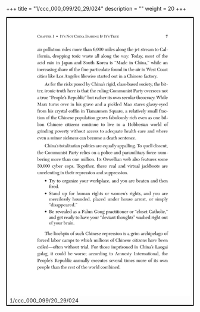 +++
title = "1/ccc_000_099/20_29/024"
description = ""
weight = 20
+++

<table style="border:2px solid black;max-width:800px;max-height:800px;" 
><tr><td><img class="center-fit-jpg"
src="/jpg_/out_jpg_dbc_024.jpg"  >1/ccc_000_099/20_29/024</img></td></tr></table>